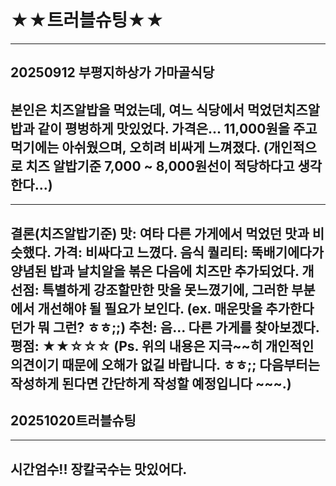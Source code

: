 #  ★★트러블슈팅★★
---
## 20250912  부평지하상가 가마골식당
본인은 치즈알밥을 먹었는데, 여느 식당에서 먹었던치즈알밥과 같이 평벙하게 맛있었다. 
가격은... 11,000원을 주고 먹기에는 아쉬웠으며, 오히려 비싸게 느껴졌다. 
(개인적으로 치즈 알밥기준 7,000 ~ 8,000원선이 적당하다고 생각한다...)
---
---
결론(치즈알밥기준) 
맛: 여타 다른 가게에서 먹었던 맛과 비슷했다. 
가격: 비싸다고 느꼈다.
음식 퀄리티: 뚝배기에다가 양념된 밥과 날치알을 볶은 다음에 치즈만 추가되었다.
개선점: 특별하게 강조할만한 맛을 못느꼈기에, 그러한 부분에서 개선해야 될 필요가 보인다. 
       (ex. 매운맛을 추가한다던가 뭐 그런? ㅎㅎ;;)
추천: 음... 다른 가게를 찾아보겠다. 
평점: ★★☆☆☆
(Ps. 위의 내용은 지극~~히 개인적인 의견이기 때문에 오해가 없길 바랍니다. ㅎㅎ;; 다음부터는 작성하게 된다면 간단하게 작성할 예정입니다 ~~~.)
---

## 20251020트러블슈팅
---
시간엄수!!
장칼국수는 맛있어다.    
---
